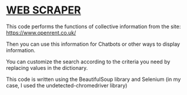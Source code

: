 # [WEB SCRAPER](https://github.com/ernest-tolstonohov/Web-Scraper-Rent-Py)
This code performs the functions of collective information from the site: https://www.openrent.co.uk/

Then you can use this information for Chatbots or other ways to display information.

You can customize the search according to the criteria you need by replacing values in the dictionary.

This code is written using the BeautifulSoup library and Selenium (in my case, I used the undetected-chromedriver library)
